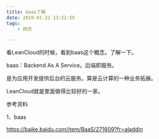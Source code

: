 ```yaml
---
title: baas了解
date: 2019-01-22 13:52:55
tags:
	- 网页

---
```




看LeanCloud的时候，看到baas这个概念。了解一下。

baas：Backend As A Service。后端即服务。

是为应用开发提供后台的云服务。算是云计算的一种业务拓展。

LeanCloud就是里面做得比较好的一家。





参考资料

1、baas

https://baike.baidu.com/item/BaaS/271609?fr=aladdin